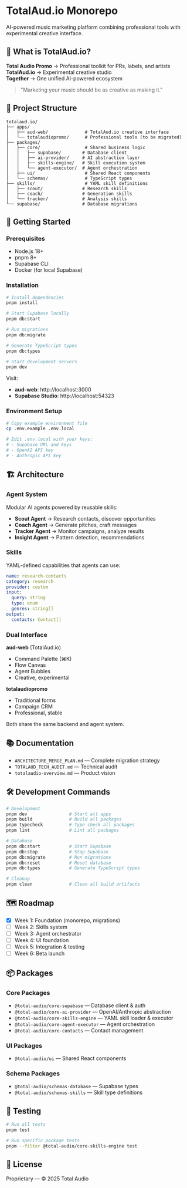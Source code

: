 # TotalAud.io Monorepo

AI-powered music marketing platform combining professional tools with experimental creative interface.

## 🎵 What is TotalAud.io?

**Total Audio Promo** → Professional toolkit for PRs, labels, and artists  
**TotalAud.io** → Experimental creative studio  
**Together** → One unified AI-powered ecosystem

> "Marketing your music should be as creative as making it."

## 📁 Project Structure

```
totalaud.io/
├── apps/
│   ├── aud-web/              # TotalAud.io creative interface
│   └── totalaudiopromo/      # Professional tools (to be migrated)
├── packages/
│   ├── core/                 # Shared business logic
│   │   ├── supabase/        # Database client
│   │   ├── ai-provider/     # AI abstraction layer
│   │   ├── skills-engine/   # Skill execution system
│   │   └── agent-executor/  # Agent orchestration
│   ├── ui/                   # Shared React components
│   └── schemas/              # TypeScript types
├── skills/                   # YAML skill definitions
│   ├── scout/               # Research skills
│   ├── coach/               # Generation skills
│   └── tracker/             # Analysis skills
└── supabase/                # Database migrations
```

## 🚀 Getting Started

### Prerequisites

- Node.js 18+
- pnpm 8+
- Supabase CLI
- Docker (for local Supabase)

### Installation

```bash
# Install dependencies
pnpm install

# Start Supabase locally
pnpm db:start

# Run migrations
pnpm db:migrate

# Generate TypeScript types
pnpm db:types

# Start development servers
pnpm dev
```

Visit:
- **aud-web**: http://localhost:3000
- **Supabase Studio**: http://localhost:54323

### Environment Setup

```bash
# Copy example environment file
cp .env.example .env.local

# Edit .env.local with your keys:
# - Supabase URL and keys
# - OpenAI API key
# - Anthropic API key
```

## 🏗️ Architecture

### Agent System

Modular AI agents powered by reusable skills:

- **Scout Agent** → Research contacts, discover opportunities
- **Coach Agent** → Generate pitches, craft messages
- **Tracker Agent** → Monitor campaigns, analyze results
- **Insight Agent** → Pattern detection, recommendations

### Skills

YAML-defined capabilities that agents can use:

```yaml
name: research-contacts
category: research
provider: custom
input:
  query: string
  type: enum
  genres: string[]
output:
  contacts: Contact[]
```

### Dual Interface

**aud-web** (TotalAud.io)
- Command Palette (⌘K)
- Flow Canvas
- Agent Bubbles
- Creative, experimental

**totalaudiopromo**
- Traditional forms
- Campaign CRM
- Professional, stable

Both share the same backend and agent system.

## 📚 Documentation

- `ARCHITECTURE_MERGE_PLAN.md` — Complete migration strategy
- `TOTALAUD_TECH_AUDIT.md` — Technical audit
- `totalaudio-overview.md` — Product vision

## 🛠️ Development Commands

```bash
# Development
pnpm dev                # Start all apps
pnpm build              # Build all packages
pnpm typecheck          # Type check all packages
pnpm lint               # Lint all packages

# Database
pnpm db:start           # Start Supabase
pnpm db:stop            # Stop Supabase
pnpm db:migrate         # Run migrations
pnpm db:reset           # Reset database
pnpm db:types           # Generate TypeScript types

# Cleanup
pnpm clean              # Clean all build artifacts
```

## 🗺️ Roadmap

- [x] Week 1: Foundation (monorepo, migrations)
- [ ] Week 2: Skills system
- [ ] Week 3: Agent orchestrator
- [ ] Week 4: UI foundation
- [ ] Week 5: Integration & testing
- [ ] Week 6: Beta launch

## 📦 Packages

### Core Packages

- `@total-audio/core-supabase` — Database client & auth
- `@total-audio/core-ai-provider` — OpenAI/Anthropic abstraction
- `@total-audio/core-skills-engine` — YAML skill loader & executor
- `@total-audio/core-agent-executor` — Agent orchestration
- `@total-audio/core-contacts` — Contact management

### UI Packages

- `@total-audio/ui` — Shared React components

### Schema Packages

- `@total-audio/schemas-database` — Supabase types
- `@total-audio/schemas-skills` — Skill type definitions

## 🧪 Testing

```bash
# Run all tests
pnpm test

# Run specific package tests
pnpm --filter @total-audio/core-skills-engine test
```

## 📝 License

Proprietary — © 2025 Total Audio

